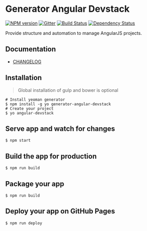 # Generator Angular Devstack

[![NPM version][npm-version-image]][npm-url]
[![Gitter][gitter-image]][gitter-url]
[![Build Status][build-status-image]][build-status-url]
[![Dependency Status][dependency-status-image]][dependency-status-url]

Provide structure and automation to manage AngularJS projects.

## Documentation

- [CHANGELOG](./CHANGELOG.md)

## Installation

> Global installation of gulp and bower is optional

```console
# Install yeoman generator
$ npm install -g yo generator-angular-devstack
# Create your project
$ yo angular-devstack
```

## Serve app and watch for changes

```console
$ npm start
```

## Build the app for production

```console
$ npm run build
```

## Package your app

```console
$ npm run build
```

## Deploy your app on GitHub Pages

```console
$ npm run deploy
```

[gitter-image]: https://badges.gitter.im/Join%20Chat.svg
[gitter-url]: https://gitter.im/ghoullier/generator-angular-devstack?utm_source=badge&utm_medium=badge&utm_campaign=pr-badge&utm_content=badge

[build-status-image]: http://img.shields.io/travis/ghoullier/generator-angular-devstack.svg?style=flat
[build-status-url]: http://travis-ci.org/ghoullier/generator-angular-devstack

[dependency-status-image]: http://img.shields.io/gemnasium/ghoullier/generator-angular-devstack.svg?style=flat
[dependency-status-url]: https://gemnasium.com/ghoullier/generator-angular-devstack

[npm-version-image]: http://img.shields.io/npm/v/generator-angular-devstack.svg?style=flat-square
[npm-url]: https://npmjs.org/package/generator-angular-devstack
